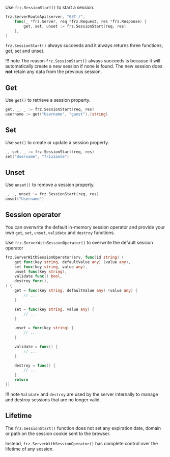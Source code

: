Use `frz.SessionStart()` to start a session.

```go
frz.ServerRouteApi(server, "GET /",
    func(_ *frz.Server, req *frz.Request, res *frz.Response) {
        get, set, unset := frz.SessionStart(req, res)
    },
)
```

`frz.SessionStart()` always succeeds and it always returns three functions, get, set and unset.

!!! note
    The reason `frz.SessionStart()` always succeeds is because it will automatically create a new session if none is found. The new session does **not** retain any data from the previous session.

## Get

Use `get()` to retrieve a session property.

```go
get, _, _ := frz.SessionStart(req, res)
username := get("Username", "guest").(string)
```

## Set

Use `set()` to create or update a session property.

```go
_, set, _ := frz.SessionStart(req, res)
set("Username", "frizzante")
```

## Unset

Use `unset()` to remove a session property.

```go
_, _, unset := frz.SessionStart(req, res)
unset("Username")
```

## Session operator

You can overwrite the default in-memory session operator and provide 
your own `get`, `set`, `unset`, `validate` and `destroy` functions.

Use `frz.ServerWithSessionOperator()` to overwrite the default session operator

```go
frz.ServerWithSessionOperator(srv, func(id string) (
    get func(key string, defaultValue any) (value any),
    set func(key string, value any),
    unset func(key string),
    validate func() bool,
    destroy func(),
) {
    get = func(key string, defaultValue any) (value any) {
        // ...
    }

    set = func(key string, value any) {
        // ...
    }

    unset = func(key string) {
        // ...
    }

    validate = func() {
        // ...
    }

    destroy = func() {
        // ...
    }
    return
})
```

!!! note
    `Validate` and `destroy` are used by the server internally 
    to manage and destroy sessions that are no longer valid.

## Lifetime

The `frz.SessionStart()` function does not set any expiration date, domain or path on the session cookie sent to the browser.

Instead, `frz.ServerWithSessionOperator()` has complete control over the lifetime of any session.